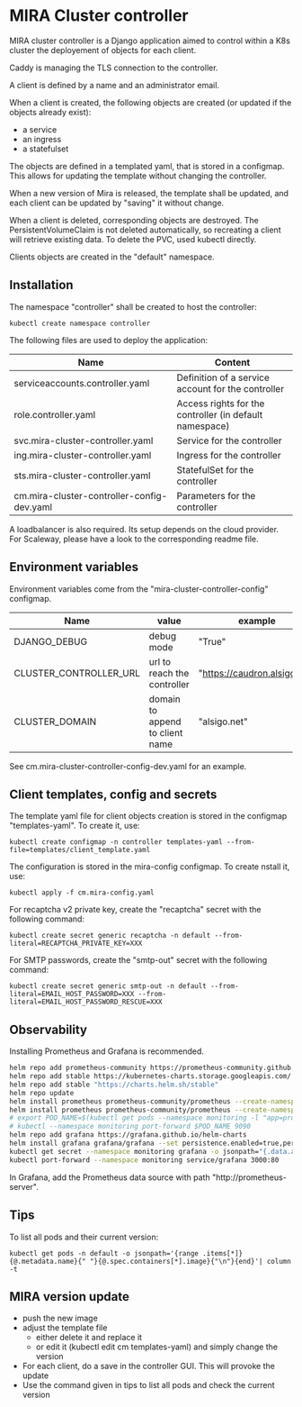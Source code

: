 # MIRA Cluster controller

MIRA cluster controller is a Django application aimed to control within a K8s cluster the deployement of objects for each client.

Caddy is managing the TLS connection to the controller.

A client is defined by a name and an administrator email.

When a client is created, the following objects are created (or updated if the objects already exist):
- a service
- an ingress
- a statefulset

The objects are defined in a templated yaml, that is stored in a configmap. This allows for updating the template without changing the controller.

When a new version of Mira is released, the template shall be updated, and each client can be updated by "saving" it without change.

When a client is deleted, corresponding objects are destroyed. The PersistentVolumeClaim is not deleted automatically, so recreating a client will retrieve existing data. To delete the PVC, used kubectl directly.

Clients objects are created in the "default" namespace.

## Installation

The namespace "controller" shall be created to host the controller:

```shell
kubectl create namespace controller
````

The following files are used to deploy the application:

Name                                       | Content
-------------------------------------------|------------------------------------
serviceaccounts.controller.yaml            | Definition of a service account for the controller 
role.controller.yaml                       | Access rights for the controller (in default namespace)
svc.mira-cluster-controller.yaml           | Service for the controller
ing.mira-cluster-controller.yaml           | Ingress for the controller
sts.mira-cluster-controller.yaml           | StatefulSet for the controller
cm.mira-cluster-controller-config-dev.yaml | Parameters for the controller

A loadbalancer is also required. Its setup depends on the cloud provider. For Scaleway, please have a look to the corresponding readme file.

## Environment variables

Environment variables come from the "mira-cluster-controller-config" configmap.

Name                  | value                           | example
----------------------|---------------------------------|--------------
DJANGO_DEBUG          | debug mode                      | "True"
CLUSTER_CONTROLLER_URL| url to reach the controller     | "https://caudron.alsigo.net"
CLUSTER_DOMAIN        | domain to append to client name | "alsigo.net"


See cm.mira-cluster-controller-config-dev.yaml for an example.

## Client templates, config and secrets

The template yaml file for client objects creation is stored in the configmap "templates-yaml". To create it, use:

```shell
kubectl create configmap -n controller templates-yaml --from-file=templates/client_template.yaml
````

The configuration is stored in the mira-config configmap. To create nstall it, use:

```shell
kubectl apply -f cm.mira-config.yaml
````

For recaptcha v2 private key, create the "recaptcha" secret with the following command:
```shell
kubectl create secret generic recaptcha -n default --from-literal=RECAPTCHA_PRIVATE_KEY=XXX
```

For SMTP passwords, create the "smtp-out" secret with the following command:
```shell
kubectl create secret generic smtp-out -n default --from-literal=EMAIL_HOST_PASSWORD=XXX --from-literal=EMAIL_HOST_PASSWORD_RESCUE=XXX
```

## Observability

Installing Prometheus and Grafana is recommended.

```bash
helm repo add prometheus-community https://prometheus-community.github.io/helm-charts
helm repo add stable https://kubernetes-charts.storage.googleapis.com/
helm repo add stable "https://charts.helm.sh/stable" 
helm repo update
helm install prometheus prometheus-community/prometheus --create-namespace --namespace monitoring  --set server.persistentVolume.size=100Gi,server.retention=30d
helm install prometheus prometheus-community/prometheus --create-namespace --namespace monitoring  --set server.persistentVolume.size=100Gi,server.retention=30d
# export POD_NAME=$(kubectl get pods --namespace monitoring -l "app=prometheus,component=server" -o jsonpath="{.items[0].ta.name}")
# kubectl --namespace monitoring port-forward $POD_NAME 9090
helm repo add grafana https://grafana.github.io/helm-charts
helm install grafana grafana/grafana --set persistence.enabled=true,persistence.type=pvc,tence.size=10Gi --namespace=monitoring
kubectl get secret --namespace monitoring grafana -o jsonpath="{.data.admin-password}" | base64 --decode ; echo
kubectl port-forward --namespace monitoring service/grafana 3000:80
```

In Grafana, add the Prometheus data source with path "http://prometheus-server".

## Tips

To list all pods and their current version:

```shell
kubectl get pods -n default -o jsonpath='{range .items[*]}{@.metadata.name}{" "}{@.spec.containers[*].image}{"\n"}{end}'| column -t
```

## MIRA version update

- push the new image
- adjust the template file
  - either delete it and replace it
  - or edit it (kubectl edit cm templates-yaml) and simply change the version
- For each client, do a save in the controller GUI. This will provoke the update
- Use the command given in tips to list all pods and check the current version
